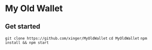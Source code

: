 # My Old Wallet

## Get started

`git clone https://github.com/xinger/MyOldWallet`
`cd MyOldWallet`
`npm install && npm start`
